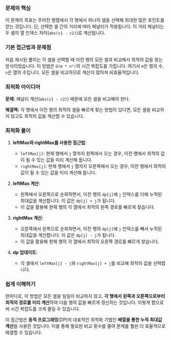 ### 문제의 핵심

이 문제의 목표는 주어진 행렬에서 각 행에서 하나의 셀을 선택해 최대한 많은 포인트를 얻는 것입니다.
단, 선택한 셀 간의 거리에 따라 페널티가 적용됩니다. 이 거리 페널티는 두 셀의 열 인덱스 차이(`abs(c1 - c2)`)로 계산됩니다.

### 기본 접근법과 문제점

처음 제시된 풀이는 각 셀을 선택할 때 이전 행의 모든 셀과 비교해서 최적의 값을 찾는 방식이었습니다.
이 방법은 `O(m * n²)`의 시간 복잡도를 가집니다. 여기서 `m`은 행의 수, `n`은 열의 수입니다.
모든 셀을 비교하므로 계산이 많아져 비효율적입니다.

### 최적화 아이디어

**문제:** 페널티 계산(`abs(c1 - c2)`) 때문에 모든 셀을 비교해야 한다.

**해결책:** 각 행에서 이전 행의 최적의 셀을 빠르게 찾는 방법이 있다면, 모든 셀을 비교하지 않고도 최적의 값을 계산할 수 있습니다.

### 최적화 풀이

1. **leftMax와 rightMax를 사용한 접근법**:
    - `leftMax[j]`: 현재 행에서 `j` 열까지 왼쪽에서 오는 경우, 이전 행에서 최적의 값이 될 수 있는 값을 미리 계산해 둡니다.
    - `rightMax[j]`: 현재 행에서 `j` 열까지 오른쪽에서 오는 경우, 이전 행에서 최적의 값이 될 수 있는 값을 미리 계산해 둡니다.

2. **leftMax 계산**:
    - 왼쪽에서 오른쪽으로 순회하면서, 이전 행의 `dp[j]`에 `j` 인덱스를 더해 누적된 최대값을 계산합니다. 이 값은 `dp[j] + j`가 됩니다.
    - 이 값을 활용해 현재 행의 각 열에서 최적의 왼쪽 경로를 빠르게 찾습니다.

3. **rightMax 계산**:
    - 오른쪽에서 왼쪽으로 순회하면서, 이전 행의 `dp[j]`에 `j` 인덱스를 빼서 누적된 최대값을 계산합니다. 이 값은 `dp[j] - j`가 됩니다.
    - 이 값을 활용해 현재 행의 각 열에서 최적의 오른쪽 경로를 빠르게 찾습니다.

4. **dp 업데이트**:
    - 각 셀에서 `leftMax[j] - j`와 `rightMax[j] + j`를 비교해 최적의 값을 선택합니다.

### 쉽게 이해하기

한마디로, 이 방법은 모든 셀을 일일이 비교하지 않고,
**각 행에서 왼쪽과 오른쪽으로부터 최적의 경로를 미리 계산**하여 다음 행의 값을 빠르게 갱신하는 것입니다.
이렇게 함으로써 시간 복잡도를 크게 줄일 수 있습니다.

이 접근법은 **동적 프로그래밍**(DP)의 대표적인 최적화 기법인 **배열을 통한 누적 최대값 계산**을 사용한 것입니다.
이를 통해 필요한 비교 횟수를 줄여 문제를 훨씬 더 효율적으로 해결할 수 있습니다.
